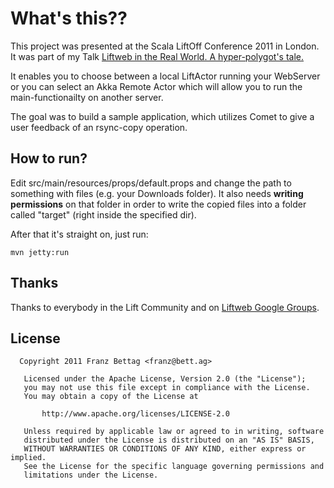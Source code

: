 What's this??
=======


This project was presented at the Scala LiftOff Conference 2011 in London.
It was part of my Talk [Liftweb in the Real World. A hyper-polygot's tale.](http://goodstuff.im/fbettag-liftweb-in-the-real-world-a-hyper-pol)

It enables you to choose between a local LiftActor running your WebServer or you can select an Akka Remote Actor which will allow you to run the main-functionailty on another server.

The goal was to build a sample application, which utilizes Comet to give a user feedback of an rsync-copy operation.


## How to run?

Edit src/main/resources/props/default.props and change the path to something with files (e.g. your Downloads folder). It also needs **writing permissions** on that folder in order to write the copied files into a folder called "target" (right inside the specified dir).

After that it's straight on, just run:

```
mvn jetty:run
```


## Thanks

Thanks to everybody in the Lift Community and on [Liftweb Google Groups](http://groups.google.com/group/liftweb).


## License

```
  Copyright 2011 Franz Bettag <franz@bett.ag>

   Licensed under the Apache License, Version 2.0 (the "License");
   you may not use this file except in compliance with the License.
   You may obtain a copy of the License at

       http://www.apache.org/licenses/LICENSE-2.0

   Unless required by applicable law or agreed to in writing, software
   distributed under the License is distributed on an "AS IS" BASIS,
   WITHOUT WARRANTIES OR CONDITIONS OF ANY KIND, either express or implied.
   See the License for the specific language governing permissions and
   limitations under the License.

```

